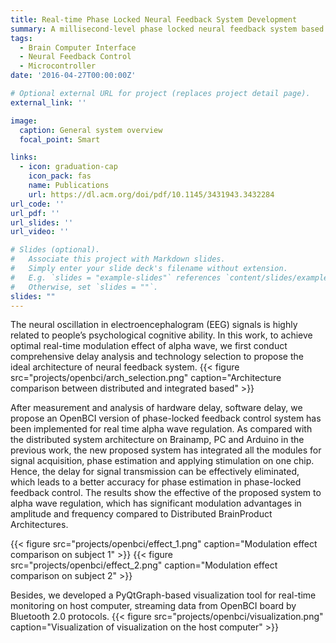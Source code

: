 ```yaml
---
title: Real-time Phase Locked Neural Feedback System Development
summary: A millisecond-level phase locked neural feedback system based on OpenBCI
tags:
  - Brain Computer Interface
  - Neural Feedback Control
  - Microcontroller
date: '2016-04-27T00:00:00Z'

# Optional external URL for project (replaces project detail page).
external_link: ''

image:
  caption: General system overview
  focal_point: Smart

links:
  - icon: graduation-cap
    icon_pack: fas
    name: Publications
    url: https://dl.acm.org/doi/pdf/10.1145/3431943.3432284
url_code: ''
url_pdf: ''
url_slides: ''
url_video: ''

# Slides (optional).
#   Associate this project with Markdown slides.
#   Simply enter your slide deck's filename without extension.
#   E.g. `slides = "example-slides"` references `content/slides/example-slides.md`.
#   Otherwise, set `slides = ""`.
slides: ""
---
```

The neural oscillation in electroencephalogram (EEG) signals is
highly related to people’s psychological cognitive ability. In this
work, to achieve optimal real-time modulation effect of alpha wave, 
we first conduct comprehensive delay analysis and technology selection to propose
the ideal architecture of neural feedback system.
{{< figure src="projects/openbci/arch_selection.png" caption="Architecture comparison between distributed and integrated based" >}}

After measurement and analysis of hardware delay, software delay, we propose 
an OpenBCI version of phase-locked feedback control system
has been implemented for real time alpha wave regulation. As
compared with the distributed system architecture on Brainamp,
PC and Arduino in the previous work, the new proposed system has
integrated all the modules for signal acquisition, phase estimation
and applying stimulation on one chip. Hence, the delay for signal
transmission can be effectively eliminated, which leads to a better
accuracy for phase estimation in phase-locked feedback control.
The results show the effective of the proposed system to alpha wave
regulation, which has significant modulation advantages in amplitude 
and frequency compared to Distributed BrainProduct Architectures.

{{< figure src="projects/openbci/effect_1.png" caption="Modulation effect comparison on subject 1" >}}
{{< figure src="projects/openbci/effect_2.png" caption="Modulation effect comparison on subject 2" >}}

Besides, we developed a PyQtGraph-based visualization tool for real-time 
monitoring on host computer, streaming data from OpenBCI board by Bluetooth 2.0
protocols. 
{{< figure src="projects/openbci/visualization.png" caption="Visualization of visualization on the host computer" >}}

